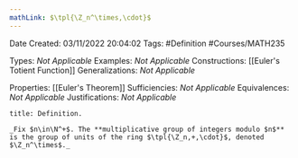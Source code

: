 ```yaml
---
mathLink: $\tpl{\Z_n^\times,\cdot}$
---
```


<div class="topSpace"></div>

Date Created: 03/11/2022 20:04:02
Tags: #Definition #Courses/MATH235

Types: _Not Applicable_
Examples: _Not Applicable_
Constructions: [[Euler's Totient Function]]
Generalizations: _Not Applicable_

Properties: [[Euler's Theorem]]
Sufficiencies: _Not Applicable_
Equivalences: _Not Applicable_
Justifications: _Not Applicable_

``` ad-Definition
title: Definition.

_Fix $n\in\N^+$. The **multiplicative group of integers modulo $n$** is the group of units of the ring $\tpl{\Z_n,+,\cdot}$, denoted $\Z_n^\times$._

```
